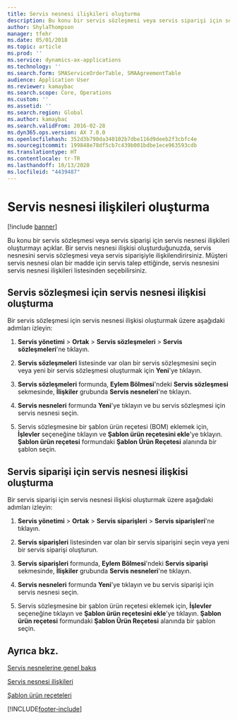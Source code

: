 ```yaml
---
title: Servis nesnesi ilişkileri oluşturma
description: Bu konu bir servis sözleşmesi veya servis siparişi için servis nesnesi ilişkileri oluşturmayı açıklar.
author: ShylaThompson
manager: tfehr
ms.date: 05/01/2018
ms.topic: article
ms.prod: ''
ms.service: dynamics-ax-applications
ms.technology: ''
ms.search.form: SMAServiceOrderTable, SMAAgreementTable
audience: Application User
ms.reviewer: kamaybac
ms.search.scope: Core, Operations
ms.custom: ''
ms.assetid: ''
ms.search.region: Global
ms.author: kamaybac
ms.search.validFrom: 2016-02-28
ms.dyn365.ops.version: AX 7.0.0
ms.openlocfilehash: 352d3b790da340102b7dbe116d9deeb2f3cbfc4e
ms.sourcegitcommit: 199848e78df5cb7c439b001bdbe1ece963593cdb
ms.translationtype: HT
ms.contentlocale: tr-TR
ms.lasthandoff: 10/13/2020
ms.locfileid: "4439487"
---
```

# <a name="create-service-object-relations"></a>Servis nesnesi ilişkileri oluşturma 

[!include [banner](../includes/banner.md)]


Bu konu bir servis sözleşmesi veya servis siparişi için servis nesnesi ilişkileri oluşturmayı açıklar. Bir servis nesnesi ilişkisi oluşturduğunuzda, servis nesnesini servis sözleşmesi veya servis siparişiyle ilişkilendirirsiniz. Müşteri servis nesnesi olan bir madde için servis talep ettiğinde, servis nesnesini servis nesnesi ilişkileri listesinden seçebilirsiniz.

## <a name="create-a-service-object-relation-for-a-service-agreement"></a>Servis sözleşmesi için servis nesnesi ilişkisi oluşturma

Bir servis sözleşmesi için servis nesnesi ilişkisi oluşturmak üzere aşağıdaki adımları izleyin:

1.  **Servis yönetimi** \> **Ortak** \> **Servis sözleşmeleri** \> **Servis sözleşmeleri**'ne tıklayın.

2.  **Servis sözleşmeleri** listesinde var olan bir servis sözleşmesini seçin veya yeni bir servis sözleşmesi oluşturmak için **Yeni**'ye tıklayın.

3.  **Servis sözleşmeleri** formunda, **Eylem Bölmesi**'ndeki **Servis sözleşmesi** sekmesinde, **İlişkiler** grubunda **Servis nesneleri**'ne tıklayın.

4.  **Servis nesneleri** formunda **Yeni**'ye tıklayın ve bu servis sözleşmesi için servis nesnesi seçin.

5.  Servis sözleşmesine bir şablon ürün reçetesi (BOM) eklemek için, **İşlevler** seçeneğine tıklayın ve **Şablon ürün reçetesini ekle**'ye tıklayın. **Şablon ürün reçetesi** formundaki **Şablon Ürün Reçetesi** alanında bir şablon seçin. 

## <a name="create-a-service-object-relation-for-a-service-order"></a>Servis siparişi için servis nesnesi ilişkisi oluşturma

Bir servis siparişi için servis nesnesi ilişkisi oluşturmak üzere aşağıdaki adımları izleyin:

1.  **Servis yönetimi** \> **Ortak** \> **Servis siparişleri** \> **Servis siparişleri**'ne tıklayın.

2.  **Servis siparişleri** listesinden var olan bir servis siparişini seçin veya yeni bir servis siparişi oluşturun.

3.  **Servis siparişleri** formunda, **Eylem Bölmesi**'ndeki **Servis siparişi** sekmesinde, **İlişkiler** grubunda **Servis nesneleri**'ne tıklayın.

4.  **Servis nesneleri** formunda **Yeni**'ye tıklayın ve bu servis siparişi için servis nesnesi seçin.

5.  Servis sözleşmesine bir şablon ürün reçetesi eklemek için, **İşlevler** seçeneğine tıklayın ve **Şablon ürün reçetesini ekle**'ye tıklayın. **Şablon ürün reçetesi** formundaki **Şablon Ürün Reçetesi** alanında bir şablon seçin. 


## <a name="see-also"></a>Ayrıca bkz.

[Servis nesnelerine genel bakış](service-objects.md)

[Servis nesnesi ilişkileri](service-object-relations.md)

[Şablon ürün reçeteleri](template-boms.md)

  




[!INCLUDE[footer-include](../../includes/footer-banner.md)]